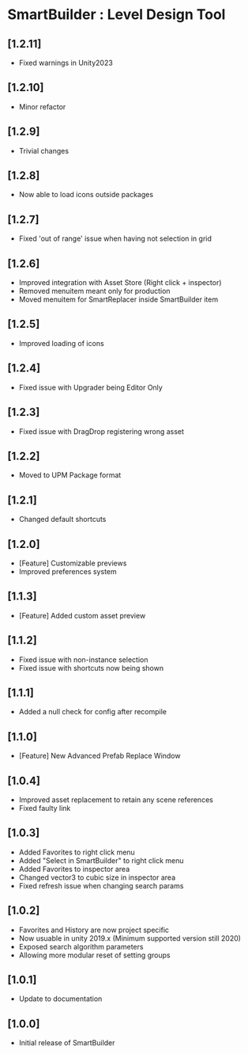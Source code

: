 # SmartBuilder : Level Design Tool

## [1.2.11]
- Fixed warnings in Unity2023

## [1.2.10]
- Minor refactor

## [1.2.9]
- Trivial changes

## [1.2.8]
- Now able to load icons outside packages

## [1.2.7]
- Fixed 'out of range' issue when having not selection in grid

## [1.2.6]
- Improved integration with Asset Store (Right click + inspector)
- Removed menuitem meant only for production
- Moved menuitem for SmartReplacer inside SmartBuilder item

## [1.2.5]
- Improved loading of icons

## [1.2.4]
- Fixed issue with Upgrader being Editor Only

## [1.2.3]
- Fixed issue with DragDrop registering wrong asset

## [1.2.2]
- Moved to UPM Package format

## [1.2.1]
- Changed default shortcuts

## [1.2.0]
- [Feature] Customizable previews
- Improved preferences system

## [1.1.3]
- [Feature] Added custom asset preview

## [1.1.2]
- Fixed issue with non-instance selection
- Fixed issue with shortcuts now being shown

## [1.1.1]
- Added a null check for config after recompile

## [1.1.0]
- [Feature] New Advanced Prefab Replace Window

## [1.0.4]
- Improved asset replacement to retain any scene references
- Fixed faulty link

## [1.0.3]
- Added Favorites to right click menu
- Added "Select in SmartBuilder" to right click menu
- Added Favorites to inspector area
- Changed vector3 to cubic size in inspector area
- Fixed refresh issue when changing search params

## [1.0.2]
- Favorites and History are now project specific
- Now usuable in unity 2019.x (Minimum supported version still 2020)
- Exposed search algorithm parameters
- Allowing more modular reset of setting groups

## [1.0.1]
- Update to documentation

## [1.0.0]
- Initial release of SmartBuilder

